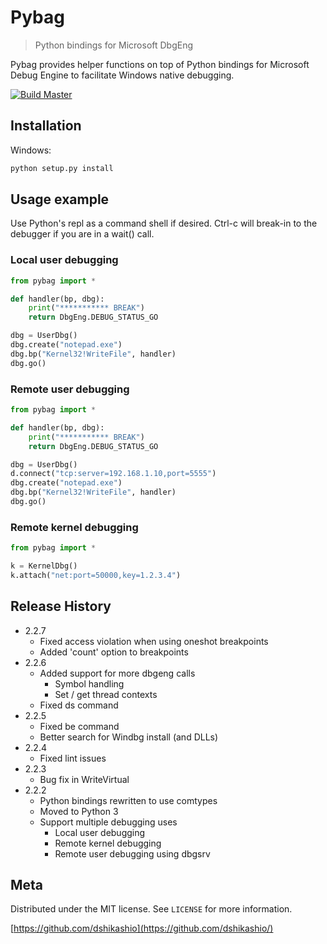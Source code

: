 # Pybag
> Python bindings for Microsoft DbgEng

Pybag provides helper functions on top of Python bindings for Microsoft Debug Engine to facilitate Windows native debugging.

[![Build Master](https://github.com/dshikashio/Pybag/actions/workflows/python-package.yml/badge.svg?branch=master)](https://github.com/dshikashio/Pybag/actions/workflows/python-package.yml)

## Installation

Windows:

```sh
python setup.py install
```

## Usage example

Use Python's repl as a command shell if desired. Ctrl-c will break-in to the debugger if you are in a wait() call.

### Local user debugging
```python
from pybag import *

def handler(bp, dbg):
    print("*********** BREAK")
    return DbgEng.DEBUG_STATUS_GO

dbg = UserDbg()
dbg.create("notepad.exe")
dbg.bp("Kernel32!WriteFile", handler)
dbg.go()
```
### Remote user debugging
```python
from pybag import *

def handler(bp, dbg):
    print("*********** BREAK")
    return DbgEng.DEBUG_STATUS_GO

dbg = UserDbg()
d.connect("tcp:server=192.168.1.10,port=5555")
dbg.create("notepad.exe")
dbg.bp("Kernel32!WriteFile", handler)
dbg.go()
```

### Remote kernel debugging
```python
from pybag import *

k = KernelDbg()
k.attach("net:port=50000,key=1.2.3.4")
```


## Release History
* 2.2.7
  * Fixed access violation when using oneshot breakpoints
  * Added 'count' option to breakpoints
* 2.2.6
  * Added support for more dbgeng calls
    * Symbol handling
    * Set / get thread contexts
  * Fixed ds command
* 2.2.5
  * Fixed be command
  * Better search for Windbg install (and DLLs)
* 2.2.4
  * Fixed lint issues
* 2.2.3 
  * Bug fix in WriteVirtual  
* 2.2.2
  * Python bindings rewritten to use comtypes
  * Moved to Python 3
  * Support multiple debugging uses
    * Local user debugging
    * Remote kernel debugging
    * Remote user debugging using dbgsrv


## Meta

Distributed under the MIT license. See ``LICENSE`` for more information.

[https://github.com/dshikashio](https://github.com/dshikashio/)
